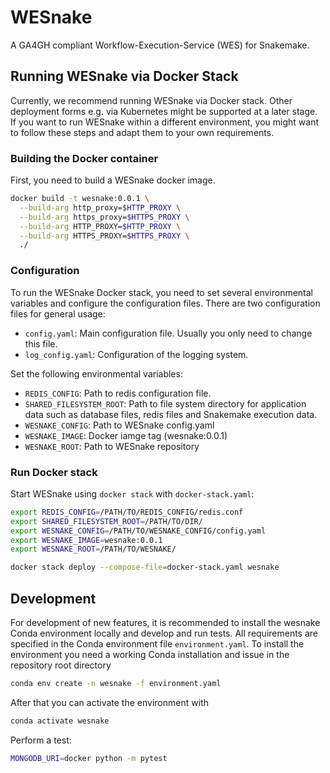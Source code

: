 # WESnake

A GA4GH compliant Workflow-Execution-Service (WES) for Snakemake.

## Running WESnake via Docker Stack

Currently, we recommend running WESnake via Docker stack. 
Other deployment forms e.g. via Kubernetes might be supported at a later stage.
If you want to run WESnake within a different environment, you might want to follow these steps and adapt them to your own requirements.

### Building the Docker container

First, you need to build a WESnake docker image.

```bash
docker build -t wesnake:0.0.1 \
  --build-arg http_proxy=$HTTP_PROXY \
  --build-arg https_proxy=$HTTPS_PROXY \
  --build-arg HTTP_PROXY=$HTTP_PROXY \
  --build-arg HTTPS_PROXY=$HTTPS_PROXY \
  ./
```

### Configuration

To run the WESnake Docker stack, you need to set several environmental variables and configure the configuration files.
There are two configuration files for general usage:

  * `config.yaml`: Main configuration file. Usually you only need to change this file.
  * `log_config.yaml`: Configuration of the logging system.

Set the following environmental variables:

  * `REDIS_CONFIG`: Path to redis configuration file.
  * `SHARED_FILESYSTEM_ROOT`: Path to file system directory for application data such as database files, redis files and Snakemake execution data.
  * `WESNAKE_CONFIG`: Path to WESnake config.yaml
  * `WESNAKE_IMAGE`: Docker iamge tag (wesnake:0.0.1)
  * `WESNAKE_ROOT`: Path to WESnake repository
  
### Run Docker stack

Start WESnake using `docker stack` with `docker-stack.yaml`:

```bash
export REDIS_CONFIG=/PATH/TO/REDIS_CONFIG/redis.conf
export SHARED_FILESYSTEM_ROOT=/PATH/TO/DIR/
export WESNAKE_CONFIG=/PATH/TO/WESNAKE_CONFIG/config.yaml
export WESNAKE_IMAGE=wesnake:0.0.1
export WESNAKE_ROOT=/PATH/TO/WESNAKE/

docker stack deploy --compose-file=docker-stack.yaml wesnake
```

## Development

For development of new features, it is recommended to install the wesnake Conda environment locally and develop and run tests.
All requirements are specified in the Conda environment file `environment.yaml`.
To install the environment you need a working Conda installation and issue in the repository root directory

```bash
conda env create -n wesnake -f environment.yaml
```

After that you can activate the environment with

```bash
conda activate wesnake
```

Perform a test:

```bash
MONGODB_URI=docker python -m pytest
```
